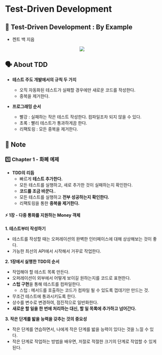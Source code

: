 # Test-Driven Development 

## 📕 Test-Driven Development : By Example 
- 켄트 백 지음
<div align="center"> 
  <img src='https://i.imgur.com/GubRzQw.png' />
</div>

## 🗣 About TDD

- **테스트 주도 개발에서의 규칙 두 가지**
  - 오직 자동화된 테스트가 실패할 경우에만 새로운 코드를 작성한다. 
  - 중복을 제거한다. 
  
- **프로그래밍 순서**
  - 빨강 : 실패하는 작은 테스트 작성한다. 컴파일조차 되지 않을 수 있다.
  - 초록 : 빨리 테스트가 통과하게끔 한다. 
  - 리팩토링 : 모든 중복을 제거한다.

## 📜  Note

### 1️⃣ Chapter 1 - 화폐 예제

- **TDD의 리듬**
  - 빠르게 **테스트 추가한다.**
  - 모든 테스트를 실행하고, 새로 추가한 것이 실패하는지 확인한다.
  - **코드를 조금 바꾼다.**.
  - 모든 테스트를 실행하고 **전부 성공하는지 확인한다.**
  - 리팩토링을 통한 **중복을 제거한다.**


#### ⚡️ 1장 - 다중 통화를 지원하는 Money 객체 
**1. 테스트부터 작성하기**
   - 테스트를 작성할 때는 오퍼레이션의 완벽한 인터페이스에 대해 상상해보는 것이 좋다.
   - 가능한 최선의 API에서 시작해서 거꾸로 작업한다. 
  
**2. 1장에서 실행한 TDD의 순서**
  - 작업해야 할 테스트 목록 만든다.
  - 오퍼레이션이 외부에서 어떻게 보이길 원하는지를 코드로 표현한다.
  - **스텁 구현**을 통해 테스트를 컴파일한다.
    - 스텁 : 메서드를 호출하는 코드가 컴파일 될 수 있도록 껍데기만 만드는 것.
  - 무조건 테스트에 통과시키도록 한다.
  - 상수를 변수로 변경하여, 점진적으로 일반화한다.
  - **새로운 할 일을 한 번에 처리하는 대신, 할 일 목록에 추가하고 넘어간다.**

**3. 작은 단계를 밟을 능력을 갖추는 것의 중요성**
  - 작은 단계를 연습하면서, 나에게 작은 단계를 밟을 능력이 있다는 것을 느낄 수 있다. 
  - 작은 단계로 작업하는 방법을 배우면, 저절로 적절한 크기의 단계로 작업할 수 있게 된다.